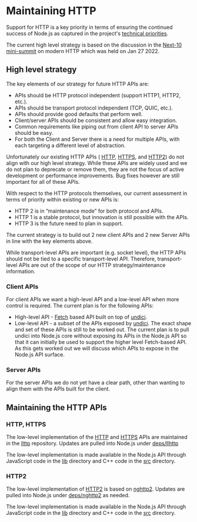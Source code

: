 # Maintaining HTTP

Support for HTTP is a key priority in terms of ensuring the continued success of
Node.js as captured in the project's
[technical priorities](https://github.com/nodejs/node/blob/HEAD/doc/contributing/technical-priorities.md).

The current high level strategy is based on the discussion in the
[Next-10](https://github.com/nodejs/next-10)
 [mini-summit](https://github.com/nodejs/next-10/blob/main/meetings/summit-jan-2022.md)
on modern HTTP which was held on Jan 27 2022.

## High level strategy

The key elements of our strategy for future HTTP APIs are:

* APIs should be HTTP protocol independent (support HTTP1, HTTP2, etc.).
* APIs should be transport protocol independent (TCP, QUIC, etc.).
* APIs should provide good defaults that perform well.
* Client/server APIs should be consistent and allow easy integration.
* Common requirements like piping out from client API to server APIs should be
  easy.
* For both the Client and Server there is a need for multiple APIs, with each
  targeting a different level of abstraction.

Unfortunately our existing HTTP APIs (
[HTTP](https://nodejs.org/docs/latest/api/http.html),
[HTTPS](https://nodejs.org/docs/latest/api/https.html), and
[HTTP2](https://nodejs.org/docs/latest/api/http2.html))
do not align with our high level strategy. While these APIs
are widely used and we do not plan to deprecate or remove them,
they are not the focus of active development or performance improvements.
Bug fixes however are still important for all of these APIs.

With respect to the HTTP protocols themselves, our current assessment in
terms of priority within existing or new APIs is:

* HTTP 2 is in “maintenance mode” for both protocol and APIs.
* HTTP 1 is a stable protocol, but innovation is still possible with the APIs.
* HTTP 3 is the future need to plan in support.

The current strategy is to build out 2 new client APIs and 2 new Server APIs
in line with the key elements above.

While transport-level APIs are important (e.g. socket level), the HTTP APIs
should not be tied to a specific transport-level API. Therefore,
transport-level APIs are out of the scope of our HTTP strategy/maintenance
information.

### Client APIs

For client APIs we want a high-level API and a low-level API when
more control is required. The current plan is for the following APIs:

* High-level API -
  [Fetch](https://developer.mozilla.org/en-US/docs/Web/API/Fetch_API)
  based API built on top of [undici](https://www.npmjs.com/package/undici).
* Low-level API - a subset of the APIs exposed by
  [undici](https://www.npmjs.com/package/undici). The exact shape and
  set of these APIs is still to be worked out. The current plan is to
  pull undici into Node.js core without exposing its APIs in the Node.js
  API so that it can initially be used to support the higher level
  Fetch-based API. As this gets worked out we will discuss which
  APIs to expose in the Node.js API surface.

### Server APIs

For the server APIs we do not yet have a clear path, other than wanting
to align them with the APIs built for the client.

## Maintaining the HTTP APIs

### HTTP, HTTPS

The low-level implementation of the
[HTTP](https://nodejs.org/docs/latest/api/http.html)
and [HTTPS](https://nodejs.org/docs/latest/api/https.html) APIs
are maintained in the [llttp](https://github.com/nodejs/llhttp)
repository. Updates are pulled into Node.js under
[deps/llhttp](https://github.com/nodejs/node/tree/master/deps/llhttp)

The low-level implementation is made available in the Node.js API through
JavaScript code in the [lib](https://github.com/nodejs/node/tree/HEAD/lib)
directory and C++ code in the
[src](https://github.com/nodejs/node/tree/HEAD/src) directory.

### HTTP2

The low-level implementation of
[HTTP2](https://nodejs.org/docs/latest/api/http2.html)
is based on [nghttp2](https://nghttp2.org/). Updates are pulled into Node.js
under [deps/nghttp2](https://github.com/nodejs/node/tree/HEAD/deps/nghttp2)
as needed.

The low-level implementation is made available in the Node.js API through
JavaScript code in the [lib](https://github.com/nodejs/node/tree/HEAD/lib)
directory and C++ code in the
[src](https://github.com/nodejs/node/tree/HEAD/src) directory.


